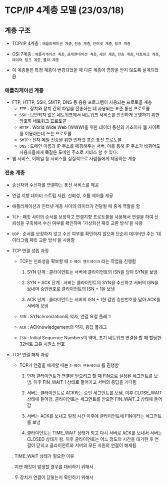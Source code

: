# TCP/IP 4계층 모델 (23/03/18)

## 계층 구조

- TCP/IP 4계층 : `애플리케이션 계층`, `전송 계층`, `인터넷 계층`, `링크 계층` 

- OSI 7계층 : `애플리케이션 계층`, `프레젠테이션 계층`, `세션 계층`, `전송 계층`, `네트워크 계층`, `데이터 링크 계층`, `물리 계층`

- 이 계층들은 특정 계층이 변경되었을 때 다른 계층이 영향을 받지 않도록 설계되었음

### 애플리케이션 계층

- FTP, HTTP, SSH, SMTP, DNS 등 응용 프로그램이 사용되는 프로토콜 계층
  - `FTP` : 장치와 장치 간의 파일을 전송하는 데 사용되는 표준 통신 프로토콜
  - `SSH` : 보안되지 않은 네트워크에서 네트워크 서비스를 안전하게 운영하기 위한 암호화 네트워크 프로토콜
  - `HTTP` : World Wide Web (WWW)을 위한 데이터 통신의 기초이자 웹 사이트를 이용하는데 쓰는 프로토콜
  - `SMTP` : 전자 메일 전송을 위한 인터넷 표준 통신 프로토콜
  - `DNS` : 도메인 이름과 IP 주소를 매핑해주는 서버, 이를 통해 IP 주소가 바뀌어도 사용자들에게 똑같은 도메인 주소로 서비스 할 수 있다.
- 웹 서비스, 이메일 등 서비스를 실질적으로 사람들에게 제공하는 계층

### 전송 계층

- 송신자와 수신자를 연결하는 통신 서비스를 제공

- 연결 지향 데이터 스트림 지원, 신뢰성, 흐름 제어를 제공

- 애플리케이션과 인터넷 계층 사이의 데이터가 전달될 때 중계 역할을 함

- `TCP` : 패킷 사이의 순서를 보장하고 연결지향 프로토콜을 사용해서 연결을 하여 신뢰성을 구축해서 수신 여부를 확인하며 '가상회선 패킷 교환 방식'을 사용

- `UDP` : 순서를 보장하지 않고 수신 여부를 확인하지 않으며 단순히 데이터만 주는 '데이터그램 패킷 교환 방식'을 사용함

- TCP 연결 성립 과정
  
  - TCP는 신뢰성을 확보할 때 `3-웨이 핸드셰이크` 라는 작업을 진행함
    
    1. SYN 단계 : 클라이언트는 서버에 클라이언트의 ISN을 담아 SYN을 보냄
    
    2. SYN + ACK 단계 : 서버는 클라이언트의 SYN을 수신하고 서버의 ISN을 보내며 승인번호로 클라이언트의 ISN + 1을 보냄
    
    3. ACK 단계 : 클라이언트는 서버의 ISN + 1한 값인 승인번호를 담아 ACK를 서버에 보냄
  
  - `SYN` : SYNchronization의 약자, 연결 요청 플래그
  
  - `ACK` : ACKnowledgement의 약자, 응답 플래그
  
  - `ISN` : Initial Sequence Numbers의 약어, 초기 네트워크 연결을 할 때 할당한 32비트 고유 시퀀스 번호

- TCP 연결 해제 과정
  
  - TCP가 연결을 해제할 때는 `4-웨이 핸드셰이크` 를 진행함
    
    1. 먼저 클라이언트가 연결을 닫으려고 할 때 FIN으로 설정된 세그먼트를 보냄. 이후 FIN_WAIT_1 상태로 들어가고 서버의 응답을 기다림
    
    2. 서버는 클라이언트로 ACK라는 승인 세그먼트를 보냄. 이후 CLOSE_WAIT 상태에 들어감. 클라이언트는 세그먼트를 받으면 FIN_WAIT_2 상태에 들어감
    
    3. 서버는 ACK를 보내고 일정 시간 이후에 클라이언트에 FIN이라는 세그먼트를 보냄
    
    4. 클라이언트는 TIME_WAIT 상태가 되고 다시 서버로 ACK를 보내서 서버는 CLOSED 상태가 됨. 이후 클라이언트는 어느 정도의 시간을 대기한 후 연결이 닫히고 클라이언트와 서버의 모든 자원의 연결이 해제됨
  
  . TIME_WAIT 상태가 필요한 이유
    
    . 지연 패킷이 발생할 경우를 대비하기 위해서
    
    . 두 장치가 연결이 닫혔는지 확인하기 위해서
